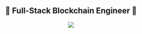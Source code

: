 <h2 align="center">👋  Full-Stack Blockchain Engineer 👋</h2>
<p align="center">
  <a href="https://github.com/0xWWW">
    <img src="https://github-profile-trophy.vercel.app/?username=0xWWW&row=1&column=7&no-bg=truetheme=monokai"/>
  </a>
</p>
